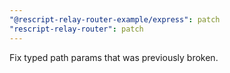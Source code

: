 ```yaml
---
"@rescript-relay-router-example/express": patch
"rescript-relay-router": patch
---
```


Fix typed path params that was previously broken.
